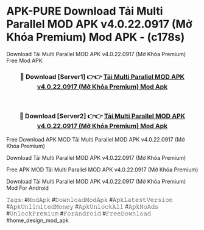 # APK-PURE Download Tải Multi Parallel MOD APK v4.0.22.0917 (Mở Khóa Premium) Mod APK - (c178s)
Download Tải Multi Parallel MOD APK v4.0.22.0917 (Mở Khóa Premium) Free Mod APK

<div align="center">
<h3>🔴 Download [Server1] 👉👉 <a href="https://apk-comot.site?title=Tải_Multi_Parallel_MOD_APK_v4.0.22.0917_(Mở_Khóa_Premium)">Tải Multi Parallel MOD APK v4.0.22.0917 (Mở Khóa Premium) Mod Apk</a></h3><br>

<h3>🔴 Download [Server2] 👉👉 <a href="https://apk-comot.site?title=Tải_Multi_Parallel_MOD_APK_v4.0.22.0917_(Mở_Khóa_Premium)">Tải Multi Parallel MOD APK v4.0.22.0917 (Mở Khóa Premium) Mod Apk</a></h3>
</div>


Free Download APK MOD Tải Multi Parallel MOD APK v4.0.22.0917 (Mở Khóa Premium)

Download Tải Multi Parallel MOD APK v4.0.22.0917 (Mở Khóa Premium) 

Free APK MOD Tải Multi Parallel MOD APK v4.0.22.0917 (Mở Khóa Premium) 

Download Tải Multi Parallel MOD APK v4.0.22.0917 (Mở Khóa Premium) Mod For Android

𝚃𝚊𝚐𝚜: #𝙼𝚘𝚍𝙰𝚙𝚔 #𝙳𝚘𝚠𝚗𝚕𝚘𝚊𝚍𝙼𝚘𝚍𝙰𝚙𝚔 #𝙰𝚙𝚔𝙻𝚊𝚝𝚎𝚜𝚝𝚅𝚎𝚛𝚜𝚒𝚘𝚗 #𝙰𝚙𝚔𝚄𝚗𝚕𝚒𝚖𝚒𝚝𝚎𝚍𝙼𝚘𝚗𝚎𝚢 #𝙰𝚙𝚔𝚄𝚗𝚕𝚘𝚌𝚔𝙰𝚕𝚕 #𝙰𝚙𝚔𝙽𝚘𝙰𝚍𝚜 #𝚄𝚗𝚕𝚘𝚌𝚔𝙿𝚛𝚎𝚖𝚒𝚞𝚖 #𝙵𝚘𝚛𝙰𝚗𝚍𝚛𝚘𝚒𝚍 #𝙵𝚛𝚎𝚎𝙳𝚘𝚠𝚗𝚕𝚘𝚊𝚍 #home_design_mod_apk